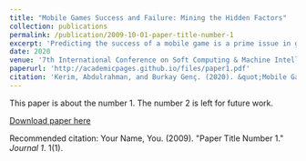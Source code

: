 ```yaml
---
title: "Mobile Games Success and Failure: Mining the Hidden Factors"
collection: publications
permalink: /publication/2009-10-01-paper-title-number-1
excerpt: 'Predicting the success of a mobile game is a prime issue in game industry. Thousands of games are being released each day. However, a few of them succeed while the majority fail. Towards the goal of investigating the potential correlation between the success of a mobile game and its specific attributes, this work was conducted. More than 17 thousands games were considered for that reason. We show that specific game attributes, such as number of IAPs (In-App Purchases), belonging to the puzzle genre, supporting different languages and being produced by a mature developer highly and positively affect the success of the game in the future. Moreover, we show that releasing the game in July and not including any IAPs seems to be highly associated with the game's failure. Our second main contribution, is the proposal of a novel success score metric that reflects multiple objectives, in contrast to evaluating only revenue, average rating or rating count. We also employ different machine learning models, namely, SVM (Support Vector Machine), RF (Random Forest) and Deep Learning (DL) to predict this success score metric of a mobile game given its attributes. The trained models were able to predict this score, as well as the rating average and rating count of a mobile game with more than 70% accuracy. This prediction can help developers before releasing their game to the market to avoid any potential disappointments.'
date: 2020
venue: '7th International Conference on Soft Computing & Machine Intelligence (ISCMI)'
paperurl: 'http://academicpages.github.io/files/paper1.pdf'
citation: 'Kerim, Abdulrahman, and Burkay Genç. (2020). &quot;Mobile Games Success and Failure: Mining the Hidden Factors.&quot; <i>7th International Conference on Soft Computing & Machine Intelligence (ISCMI), IEEE</i>. 1(1).'
---
```

This paper is about the number 1. The number 2 is left for future work.

[Download paper here](http://academicpages.github.io/files/paper1.pdf)

Recommended citation: Your Name, You. (2009). "Paper Title Number 1." <i>Journal 1</i>. 1(1).
